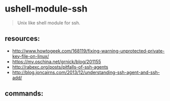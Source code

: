 # ushell-module-ssh
> Unix like shell module for ssh.

## resources:
+ http://www.howtogeek.com/168119/fixing-warning-unprotected-private-key-file-on-linux/
+ https://my.oschina.net/grnick/blog/201155
+ http://rabexc.org/posts/pitfalls-of-ssh-agents
+ http://blog.joncairns.com/2013/12/understanding-ssh-agent-and-ssh-add/

## commands:
